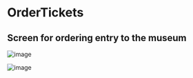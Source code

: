 # OrderTickets
## Screen for ordering entry to the museum

![image](https://github.com/ChanaBroner/OrderTickets/assets/125824958/71e95eb7-135c-41ae-a2d9-15b74927c525)


![image](https://github.com/ChanaBroner/OrderTickets/assets/125824958/fbfda723-3e65-4c01-90f4-dc8430c13c88)
